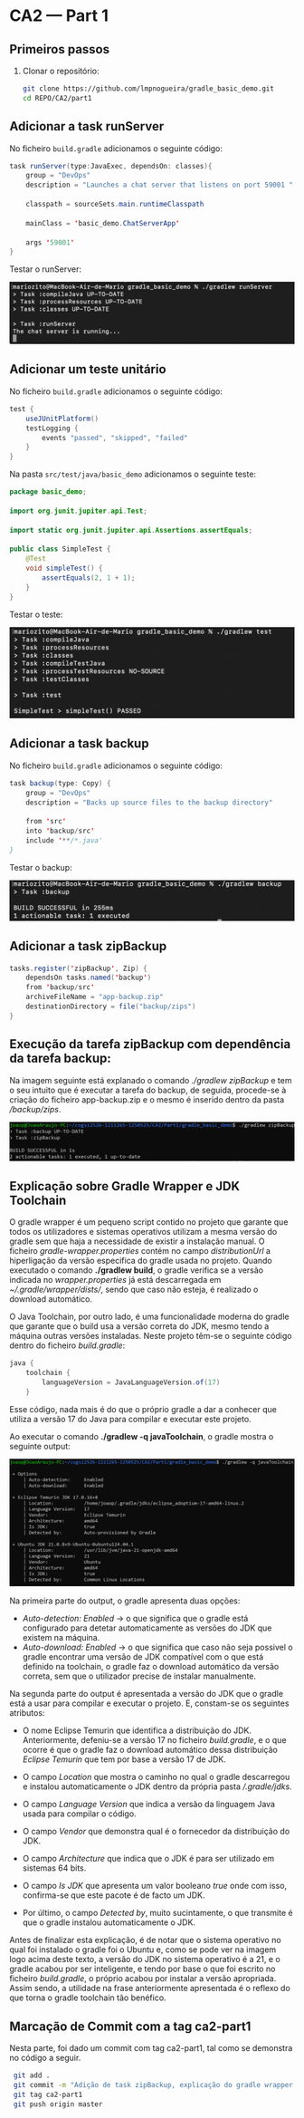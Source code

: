 # CA2 — Part 1


## Primeiros passos
1. Clonar o repositório:
   ```bash
   git clone https://github.com/lmpnogueira/gradle_basic_demo.git
   cd REPO/CA2/part1
   ````

## Adicionar a task runServer

No ficheiro `build.gradle` adicionamos o seguinte código:

```java
task runServer(type:JavaExec, dependsOn: classes){
    group = "DevOps"
    description = "Launches a chat server that listens on port 59001 "
  
    classpath = sourceSets.main.runtimeClasspath

    mainClass = 'basic_demo.ChatServerApp'

    args '59001'
}
```

Testar o runServer:

![alt text](<Screenshot 2025-10-08 at 19.00.31.png>)


## Adicionar um teste unitário

No ficheiro `build.gradle` adicionamos o seguinte código:

```java
test {
    useJUnitPlatform()
    testLogging {
        events "passed", "skipped", "failed"
    }
}
```

Na pasta `src/test/java/basic_demo` adicionamos o seguinte teste:

```java
package basic_demo;

import org.junit.jupiter.api.Test;

import static org.junit.jupiter.api.Assertions.assertEquals;

public class SimpleTest {
    @Test
    void simpleTest() {
        assertEquals(2, 1 + 1);
    }
}
```

Testar o teste:

![alt text](<Screenshot 2025-10-08 at 19.03.26.png>)

## Adicionar a task backup

No ficheiro `build.gradle` adicionamos o seguinte código:

```java
task backup(type: Copy) {
    group = "DevOps"
    description = "Backs up source files to the backup directory"
  
    from 'src'
    into 'backup/src'
    include '**/*.java'
}
```

Testar o backup:

![alt text](<Screenshot 2025-10-08 at 19.04.47.png>)


## Adicionar a task zipBackup 


```java
tasks.register('zipBackup', Zip) {
    dependsOn tasks.named('backup')
    from 'backup/src'
    archiveFileName = "app-backup.zip"
    destinationDirectory = file("backup/zips")
}
```

## Execução da tarefa zipBackup com dependência da tarefa backup:

Na imagem seguinte está explanado o comando *./gradlew zipBackup* e tem o seu intuito que é executar a tarefa do backup, de seguida, procede-se à criação do ficheiro app-backup.zip e o mesmo é inserido dentro da pasta */backup/zips*.


![alt text](<executeziptask.png>)


## Explicação sobre Gradle Wrapper e JDK Toolchain

O gradle wrapper é um pequeno script contido no projeto que garante que todos os utilizadores e sistemas operativos utilizam a mesma versão do gradle sem que haja a necessidade de existir a instalação manual. O ficheiro *gradle-wrapper.properties* contém no campo *distributionUrl* a hiperligação da versão especifica do gradle usada no projeto. 
Quando executado o comando **./gradlew build**, o gradle verifica se a versão indicada no *wrapper.properties* já está descarregada em *~/.gradle/wrapper/dists/*, sendo que caso não esteja, é realizado o download automático.

O Java Toolchain, por outro lado, é uma funcionalidade moderna do gradle que garante que o build usa a versão correta do JDK, mesmo tendo a máquina outras versões instaladas.
Neste projeto têm-se o seguinte código dentro do ficheiro *build.gradle*:

```java
java {
    toolchain {
        languageVersion = JavaLanguageVersion.of(17)
    }
```
Esse código, nada mais é do que o próprio gradle a dar a conhecer que utiliza a versão 17 do Java para compilar e executar este projeto.

Ao executar o comando **./gradlew -q javaToolchain**, o gradle mostra o seguinte output:

![alt text](<outputgradlewjdktoolchain.png>)

Na primeira parte do output, o gradle apresenta duas opções:
- *Auto-detection: Enabled* -> o que significa que o gradle está configurado para detetar automaticamente as versões do JDK que existem na máquina.
- *Auto-download: Enabled* -> o que significa que caso não seja possivel o gradle encontrar uma versão de JDK compatível com o que está definido na toolchain, o gradle faz o download automático da versão correta, sem que o utilizador precise de instalar manualmente.


Na segunda parte do output é apresentada a versão do JDK que o gradle está a usar para compilar e executar o projeto. E, constam-se os seguintes atributos:

- O nome Eclipse Temurin que identifica a distribuição do JDK. Anteriormente, defeniu-se a versão 17 no ficheiro *build.gradle*, e o que ocorre é que o gradle faz o download automático dessa distribuição *Eclipse Temurin* que tem por base a versão 17 de JDK.

- O campo *Location* que mostra o caminho no qual o gradle descarregou e instalou automaticamente o JDK dentro da própria pasta */.gradle/jdks*. 

- O campo *Language Version* que indica a versão da linguagem Java usada para compilar o código.

- O campo *Vendor* que demonstra qual é o fornecedor da distribuição do JDK.

- O campo *Architecture* que indica que o JDK é para ser utilizado em sistemas 64 bits.

- O campo *Is JDK* que apresenta um valor booleano *true* onde com isso, confirma-se que este pacote é de facto um JDK.

- Por último, o campo *Detected by*, muito sucintamente, o que transmite é que o gradle instalou automaticamente o JDK.

Antes de finalizar esta explicação, é de notar que o sistema operativo no qual foi instalado o gradle foi o Ubuntu e, como se pode ver na imagem logo acima deste texto, a versão do JDK no sistema operativo é a 21, e o gradle acabou por ser inteligente, e tendo por base o que foi escrito no ficheiro *build.gradle*, o próprio acabou por instalar a versão apropriada. Assim sendo, a utilidade na frase anteriormente apresentada é o reflexo do que torna o gradle toolchain tão benéfico. 


## Marcação de Commit com a tag ca2-part1

Nesta parte, foi dado um commit com tag ca2-part1, tal como se demonstra no código a seguir.

   ```bash
    git add .
    git commit -m "Adição de task zipBackup, explicação do gradle wrapper e jdk toolchain e marcação de tag"
    git tag ca2-part1
    git push origin master
   ````